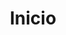 ---
title: Inicio
weight: 1
menu: main
description: "Somos un programa de la Agencia de Estados Unidos para el Desarrollo Internacional (USAID), implementado por la Organización Internacional para las Migraciones (OIM), que busca mejorar las condiciones de vida de los sobrevivientes del conflicto para que puedan vivir una vida productiva y en paz."
---